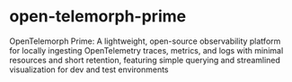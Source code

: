 # open-telemorph-prime
OpenTelemorph Prime: A lightweight, open-source observability platform for locally ingesting OpenTelemetry traces, metrics, and logs with minimal resources and short retention, featuring simple querying and streamlined visualization for dev and test environments
